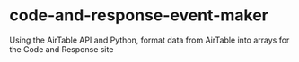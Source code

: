 # code-and-response-event-maker
Using the AirTable API and Python, format data from AirTable into arrays for the Code and Response site
